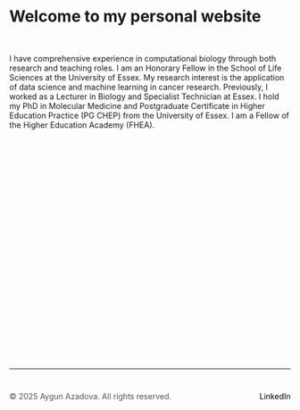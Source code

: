 

# Welcome to my personal website

&nbsp;  <!-- This creates a blank space -->

I have comprehensive experience in computational biology through both research and teaching roles. I am an Honorary Fellow in the School of Life Sciences at the University of Essex. My research interest is the application of data science and machine learning in cancer research. Previously, I worked as a Lecturer in Biology and Specialist Technician at Essex. I hold my PhD in Molecular Medicine and Postgraduate Certificate in Higher Education Practice (PG CHEP) from the University of Essex. I am a Fellow of the Higher Education Academy (FHEA).

<!-- Force large gap before footer -->
<div style="height: 400px; width: 100%;"></div>

---

<div style="margin-top: 40px; font-size: 14px; color: #555;">
  <p>
    © 2025 Aygun Azadova. All rights reserved.
    <span style="float: right;">
      <a href="https://www.linkedin.com/in/aygunazadova/" target="_blank" style="color: black; text-decoration: none;">LinkedIn</a>
    </span>
  </p>
</div>

